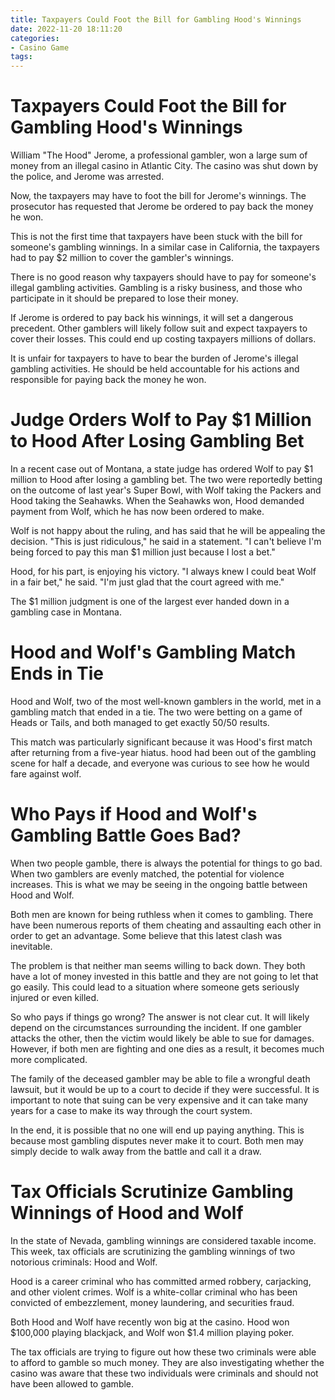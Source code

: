 ```yaml
---
title: Taxpayers Could Foot the Bill for Gambling Hood's Winnings
date: 2022-11-20 18:11:20
categories:
- Casino Game
tags:
---
```



#  Taxpayers Could Foot the Bill for Gambling Hood's Winnings

William "The Hood" Jerome, a professional gambler, won a large sum of money from an illegal casino in Atlantic City. The casino was shut down by the police, and Jerome was arrested.

Now, the taxpayers may have to foot the bill for Jerome's winnings. The prosecutor has requested that Jerome be ordered to pay back the money he won.

This is not the first time that taxpayers have been stuck with the bill for someone's gambling winnings. In a similar case in California, the taxpayers had to pay $2 million to cover the gambler's winnings.

There is no good reason why taxpayers should have to pay for someone's illegal gambling activities. Gambling is a risky business, and those who participate in it should be prepared to lose their money.

If Jerome is ordered to pay back his winnings, it will set a dangerous precedent. Other gamblers will likely follow suit and expect taxpayers to cover their losses. This could end up costing taxpayers millions of dollars.

It is unfair for taxpayers to have to bear the burden of Jerome's illegal gambling activities. He should be held accountable for his actions and responsible for paying back the money he won.

#  Judge Orders Wolf to Pay $1 Million to Hood After Losing Gambling Bet

In a recent case out of Montana, a state judge has ordered Wolf to pay $1 million to Hood after losing a gambling bet. The two were reportedly betting on the outcome of last year's Super Bowl, with Wolf taking the Packers and Hood taking the Seahawks. When the Seahawks won, Hood demanded payment from Wolf, which he has now been ordered to make.

Wolf is not happy about the ruling, and has said that he will be appealing the decision. "This is just ridiculous," he said in a statement. "I can't believe I'm being forced to pay this man $1 million just because I lost a bet."

Hood, for his part, is enjoying his victory. "I always knew I could beat Wolf in a fair bet," he said. "I'm just glad that the court agreed with me."

The $1 million judgment is one of the largest ever handed down in a gambling case in Montana.

#  Hood and Wolf's Gambling Match Ends in Tie

Hood and Wolf, two of the most well-known gamblers in the world, met in a gambling match that ended in a tie. The two were betting on a game of Heads or Tails, and both managed to get exactly 50/50 results.

This match was particularly significant because it was Hood's first match after returning from a five-year hiatus. hood had been out of the gambling scene for half a decade, and everyone was curious to see how he would fare against wolf.

#  Who Pays if Hood and Wolf's Gambling Battle Goes Bad?


When two people gamble, there is always the potential for things to go bad. When two gamblers are evenly matched, the potential for violence increases. This is what we may be seeing in the ongoing battle between Hood and Wolf.

Both men are known for being ruthless when it comes to gambling. There have been numerous reports of them cheating and assaulting each other in order to get an advantage. Some believe that this latest clash was inevitable.

The problem is that neither man seems willing to back down. They both have a lot of money invested in this battle and they are not going to let that go easily. This could lead to a situation where someone gets seriously injured or even killed.

So who pays if things go wrong? The answer is not clear cut. It will likely depend on the circumstances surrounding the incident. If one gambler attacks the other, then the victim would likely be able to sue for damages. However, if both men are fighting and one dies as a result, it becomes much more complicated.

The family of the deceased gambler may be able to file a wrongful death lawsuit, but it would be up to a court to decide if they were successful. It is important to note that suing can be very expensive and it can take many years for a case to make its way through the court system.

In the end, it is possible that no one will end up paying anything. This is because most gambling disputes never make it to court. Both men may simply decide to walk away from the battle and call it a draw.

#  Tax Officials Scrutinize Gambling Winnings of Hood and Wolf

In the state of Nevada, gambling winnings are considered taxable income. This week, tax officials are scrutinizing the gambling winnings of two notorious criminals: Hood and Wolf.

Hood is a career criminal who has committed armed robbery, carjacking, and other violent crimes. Wolf is a white-collar criminal who has been convicted of embezzlement, money laundering, and securities fraud.

Both Hood and Wolf have recently won big at the casino. Hood won $100,000 playing blackjack, and Wolf won $1.4 million playing poker.

The tax officials are trying to figure out how these two criminals were able to afford to gamble so much money. They are also investigating whether the casino was aware that these two individuals were criminals and should not have been allowed to gamble.